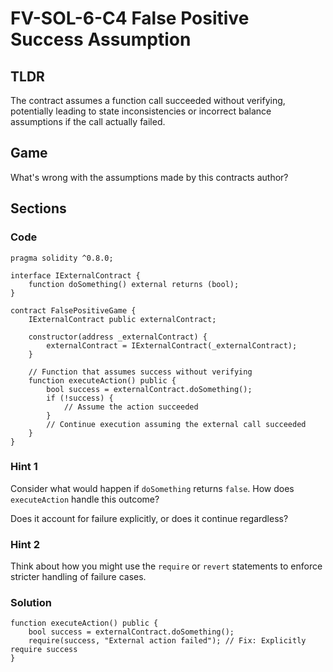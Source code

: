# FV-SOL-6-C4 False Positive Success Assumption

## TLDR

The contract assumes a function call succeeded without verifying, potentially leading to state inconsistencies or incorrect balance assumptions if the call actually failed.

## Game

What's wrong with the assumptions made by this contracts author?

## Sections
### Code
```solidity
pragma solidity ^0.8.0;

interface IExternalContract {
    function doSomething() external returns (bool);
}

contract FalsePositiveGame {
    IExternalContract public externalContract;

    constructor(address _externalContract) {
        externalContract = IExternalContract(_externalContract);
    }

    // Function that assumes success without verifying
    function executeAction() public {
        bool success = externalContract.doSomething();
        if (!success) {
            // Assume the action succeeded
        }
        // Continue execution assuming the external call succeeded
    }
}
```


### Hint 1
Consider what would happen if `doSomething` returns `false`. How does `executeAction` handle this outcome?

Does it account for failure explicitly, or does it continue regardless?


### Hint 2
Think about how you might use the `require` or `revert` statements to enforce stricter handling of failure cases.


### Solution
```solidity
function executeAction() public {
    bool success = externalContract.doSomething();
    require(success, "External action failed"); // Fix: Explicitly require success
}
```


